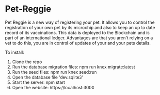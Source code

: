 # Pet-Reggie

Pet Reggie is a new way of registering your pet. It allows you to control the registration of your own pet by its microchip and also to keep an up to date record of its vaccinations. This data is deployed to the Blockchain and is part of an international ledger. Advantages are that you aren't relying on a vet to do this, you are in control of updates of your and your pets details. 

To install:
1. Clone the repo
2. Run the database migration files: npm run knex migrate:latest
3. Run the seed files: npm run knex seed:run
4. Open the database file 'dev.sqlite3'
5. Start the server: npm start
6. Open the website: https://localhost:3000